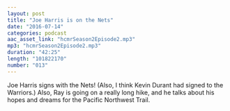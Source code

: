 ```yaml
---
layout: post
title: "Joe Harris is on the Nets"
date: "2016-07-14"
categories: podcast
aac_asset_link: "hcmrSeason2Episode2.mp3"
mp3: "hcmrSeason2Episode2.mp3"
duration: "42:25"
length: "101822170"
number: "013"
---
```


Joe Harris signs with the Nets! (Also, I think Kevin Durant had signed to the Warriors.) Also, Ray is going on a really long hike, and he talks about his hopes and dreams for the Pacific Northwest Trail.
